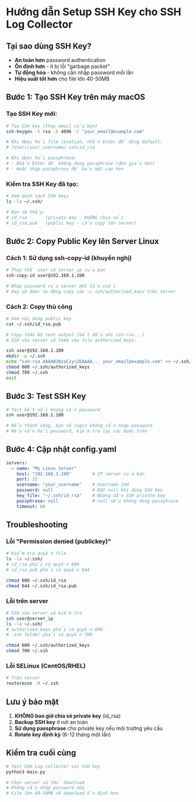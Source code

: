 # Hướng dẫn Setup SSH Key cho SSH Log Collector

## Tại sao dùng SSH Key?
- **An toàn hơn** password authentication
- **Ổn định hơn** - ít bị lỗi "garbage packet"
- **Tự động hóa** - không cần nhập password mỗi lần
- **Hiệu suất tốt hơn** cho file lớn 40-50MB

## Bước 1: Tạo SSH Key trên máy macOS

### Tạo SSH Key mới:
```bash
# Tạo SSH key (thay email của bạn)
ssh-keygen -t rsa -b 4096 -C "your_email@example.com"

# Khi được hỏi file location, nhấn Enter để dùng default:
# /Users/your_username/.ssh/id_rsa

# Khi được hỏi passphrase:
# - Nhấn Enter để không dùng passphrase (đơn giản hơn)
# - Hoặc nhập passphrase để bảo mật cao hơn
```

### Kiểm tra SSH Key đã tạo:
```bash
# Xem danh sách SSH keys
ls -la ~/.ssh/

# Bạn sẽ thấy:
# id_rsa       (private key - KHÔNG chia sẻ)
# id_rsa.pub   (public key - cần copy lên server)
```

## Bước 2: Copy Public Key lên Server Linux

### Cách 1: Sử dụng ssh-copy-id (khuyến nghị)
```bash
# Thay thế user và server_ip của bạn
ssh-copy-id user@192.168.1.100

# Nhập password của server một lần cuối
# Key sẽ được tự động copy vào ~/.ssh/authorized_keys trên server
```

### Cách 2: Copy thủ công
```bash
# Xem nội dung public key
cat ~/.ssh/id_rsa.pub

# Copy toàn bộ text output (bắt đầu với ssh-rsa...)
# SSH vào server và thêm vào file authorized_keys:

ssh user@192.168.1.100
mkdir -p ~/.ssh
echo "ssh-rsa AAAAB3NzaC1yc2EAAAA... your_email@example.com" >> ~/.ssh/authorized_keys
chmod 600 ~/.ssh/authorized_keys
chmod 700 ~/.ssh
exit
```

## Bước 3: Test SSH Key

```bash
# Test kết nối không cần password
ssh user@192.168.1.100

# Nếu thành công, bạn sẽ login không cần nhập password
# Nếu vẫn hỏi password, kiểm tra lại các bước trên
```

## Bước 4: Cập nhật config.yaml

```yaml
servers:
  - name: "My Linux Server"
    host: "192.168.1.100"        # IP server của bạn
    port: 22
    username: "your_username"    # Username SSH
    password: null               # Đặt null khi dùng SSH key
    key_file: "~/.ssh/id_rsa"    # Đường dẫn SSH private key
    passphrase: null             # null nếu không dùng passphrase
    timeout: 60
```

## Troubleshooting

### Lỗi "Permission denied (publickey)"
```bash
# Kiểm tra quyền file
ls -la ~/.ssh/
# id_rsa phải có quyền 600
# id_rsa.pub phải có quyền 644

chmod 600 ~/.ssh/id_rsa
chmod 644 ~/.ssh/id_rsa.pub
```

### Lỗi trên server
```bash
# SSH vào server và kiểm tra
ssh user@server_ip
ls -la ~/.ssh/
# authorized_keys phải có quyền 600
# .ssh folder phải có quyền 700

chmod 600 ~/.ssh/authorized_keys
chmod 700 ~/.ssh
```

### Lỗi SELinux (CentOS/RHEL)
```bash
# Trên server
restorecon -R ~/.ssh
```

## Lưu ý bảo mật

1. **KHÔNG bao giờ chia sẻ private key** (id_rsa)
2. **Backup SSH key** ở nơi an toàn
3. **Sử dụng passphrase** cho private key nếu môi trường yêu cầu
4. **Rotate key định kỳ** (6-12 tháng một lần)

## Kiểm tra cuối cùng

```bash
# Test SSH Log Collector với SSH key
python3 main.py

# Chọn server và thử download
# Không cần nhập password nữa
# File lớn 40-50MB sẽ download ổn định hơn
```